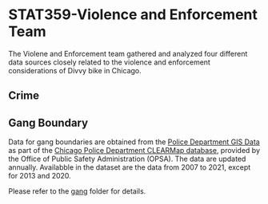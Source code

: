 # STAT359-Violence and Enforcement Team

The Violene and Enforcement team gathered and analyzed four different data sources closely related to the violence and enforcement considerations of Divvy bike in Chicago.

## Crime 

## Gang Boundary

Data for gang boundaries are obtained from the [Police Department GIS Data](https://gis.chicagopolice.org/search?categories=) as part of the  [Chicago Police Department CLEARMap database](https://gis.chicagopolice.org/), provided by the Office of Public Safety Administration (OPSA). The data are updated annually. Availabble in the dataset are the data from 2007 to 2021, except for 2013 and 2020.

Please refer to the [gang](https://github.com/HanyinWang/STAT359-violence-and-enforcement-team/tree/main/gang) folder for details.

